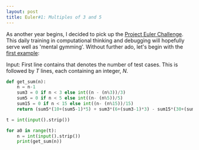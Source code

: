 ```yaml
---
layout: post
title: Euler#1: Multiples of 3 and 5
---
```


As another year begins, I decided to pick up the [Project Euler Challenge](https://projecteuler.net/). This daily training in computational thinking and debugging will hopefully serve well as 'mental gymming'. Without further ado, let's begin with the [first example](https://www.hackerrank.com/contests/projecteuler/challenges/euler001/problem):

Input: First line contains  that denotes the number of test cases. This is followed by $T$ lines, each containing an integer, $N$.


```python
def get_sum(n):
    n = n-1
    sum3 = 0 if n < 3 else int((n - (n%3))/3)
    sum5 = 0 if n < 5 else int((n- (n%5))/5)
    sum15 = 0 if n < 15 else int((n- (n%15))/15)
    return (sum5*(10+(sum5-1)*5) + sum3*(6+(sum3-1)*3) - sum15*(30+(sum15-1)*15)>>1)

t = int(input().strip())

for a0 in range(t):
    n = int(input().strip())
    print(get_sum(n))

```
